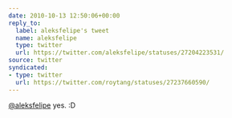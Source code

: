 ```yaml
---
date: 2010-10-13 12:50:06+00:00
reply_to:
  label: aleksfelipe's tweet
  name: aleksfelipe
  type: twitter
  url: https://twitter.com/aleksfelipe/statuses/27204223531/
source: twitter
syndicated:
- type: twitter
  url: https://twitter.com/roytang/statuses/27237660590/
---
```


[@aleksfelipe](https://twitter.com/aleksfelipe/) yes. :D